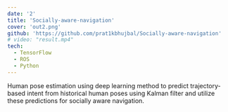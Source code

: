 ```yaml
---
date: '2'
title: 'Socially-aware-navigation'
cover: 'out2.png'
github: 'https://github.com/prat1kbhujbal/Socially-aware-navigation'
# video: "result.mp4"
tech:
  - TensorFlow
  - ROS
  - Python
---
```

Human pose estimation using deep learning method to predict trajectory-based intent from historical human poses using Kalman filter and utilize these predictions for socially aware navigation.